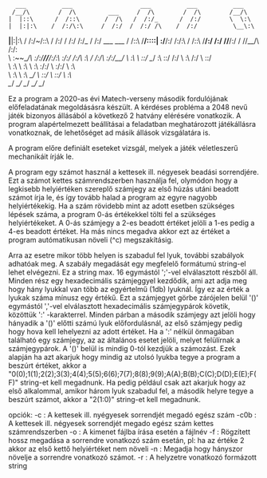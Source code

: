       ___          ___                   ___          ___          ___     
     /__/\        /  /\         ___     /  /\        /  /\        /__/\    
    |  |::\      /  /::\       /  /\   /  /:/_      /  /:/        \  \:\   
    |  |:|:\    /  /:/\:\     /  /:/  /  /:/ /\    /  /:/          \__\:\  
  __|__|:|\:\  /  /:/~/::\   /  /:/  /  /:/ /:/_  /  /:/  ___  ___ /  /::\ 
 /__/::::| \:\/__/:/ /:/\:\ /  /::\ /__/:/ /:/ /\/__/:/  /  /\/__/\  /:/\:\
 \  \:\~~\__\/\  \:\/:/__\//__/:/\:\\  \:\/:/ /:/\  \:\ /  /:/\  \:\/:/__\/
  \  \:\       \  \::/     \__\/  \:\\  \::/ /:/  \  \:\  /:/  \  \::/     
   \  \:\       \  \:\          \  \:\\  \:\/:/    \  \:\/:/    \  \:\     
    \  \:\       \  \:\          \__\/ \  \::/      \  \::/      \  \:\    
     \__\/        \__\/                 \__\/        \__\/        \__\/   

Ez a program a 2020-as évi Matech-verseny második fordulójának előfeladatának megoldásásra készült. A kérdéses probléma a 2048 nevű játék bizonyos állásából a következő 2 hatvány elérésére vonatkozik. A program alapértelmezett beállításai a feladatban meghatározott játékállásra vonatkoznak, de lehetőséget ad másik állások vizsgálatára is.

A program előre definiált eseteket vizsgál, melyek a játék véletleszerű mechanikáit írják le.

A program egy számot használ a kettesek ill. négyesek beadási sorrendjére. Ezt a számot kettes számrendszerben használja fel, olymódon hogy a legkisebb helyiértéken szereplő számjegy az első húzás utáni beadott számot írja le, és így tovább halad a program az egyre nagyobb helyiértékekig. Ha a szám rövidebb mint az adott esetben szükséges lépések száma, a program 0-ás értékekkel tölti fel a szükséges helyiértékeket. A 0-ás számjegy a 2-es beadott értéket jelöli a 1-es pedig a 4-es beadott értéket. Ha más nincs megadva akkor ezt az értéket a program autómatikusan növeli (^c) megszakításig.

Arra az esetre mikor több helyen is szabadul fel lyuk, további szabályok adhatóak meg. A szabály megadását egy megfelelő formátumú string-el lehet elvégezni. Ez a string max. 16 egymástól ';'-vel elválasztott részből áll. Minden rész egy hexadecimális számjeggyel kezdődik, ami azt adja meg hogy hány lyukkal van több az egyértelmű (1db) lyuknál. Így ez az érték a lyukak száma mínusz egy értékű. Ezt a számjegyet görbe zárójelen belül '()' egymástól ','-vel elválasztott hexadecimális számjegypárok követik, közöttük ':' -karakterrel. Minden párban a második számjegy azt jelöli hogy hányadik a '()' előtti számú lyuk előfordulásnál, az első számjegy pedig hogy hova kell lehelyezni az adott értéket. Ha a ':' nélkül önmagában található egy számjegy, az az általános esetet jelöli, melyet felülírnak a számjegypárok. A '()' belül is mindig 0-tól kezdjük a számozást. Ezek alapján ha azt akarjuk hogy mindig az utolsó lyukba tegye a program a beszúrt értéket, akkor a "0(0);1(1);2(2);3(3);4(4);5(5);6(6);7(7);8(8);9(9);A(A);B(B);C(C);D(D);E(E);F(F)" string-et kell megadnunk. Ha pedig például csak azt akarjuk hogy az első alkalommal, amikor három lyuk szabadul fel, a második helyre tegye a beszúrt számot, akkor a "2(1:0)" string-et kell megadnunk.

opciók:
-c : A kettesek ill. nyégyesek sorrendjét megadó egész szám
-c0b : A kettesek ill. négyesek sorrendjét megado egész szám kettes számrendszerben
-o : A kimenet fájlba írása esetén a fájlnév
-f : Rögzített hossz megadása a sorrendre vonatkozó szám esetán, pl: ha az értéke 2 akkor az első kettő helyiértéket nem növeli
-n : Megadja hogy hányszor növelje a sorrendre vonatkozó számot.
-r : A helyzetre vonatkozó formázott string
